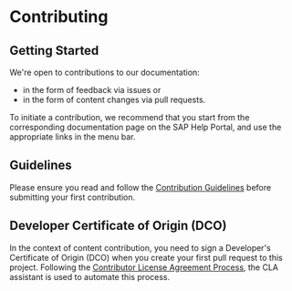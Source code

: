 # Contributing

## Getting Started

We're open to contributions to our documentation:

* in the form of feedback via issues or
* in the form of content changes via pull requests.

To initiate a contribution, we recommend that you start from the corresponding documentation page on the SAP Help Portal, and use the appropriate links in the menu bar.

## Guidelines

Please ensure you read and follow the [Contribution Guidelines](https://help.sap.com/products/open-documentation-initiative/contribution-guidelines/readme.html) before submitting your first contribution.

## Developer Certificate of Origin (DCO)

In the context of content contribution, you need to sign a Developer's Certificate of Origin (DCO) when you create your first pull request to this project. Following the [Contributor License Agreement Process](https://help.sap.com/products/open-documentation-initiative/contribution-guidelines/cla.html), the CLA assistant is used to automate this process. 

